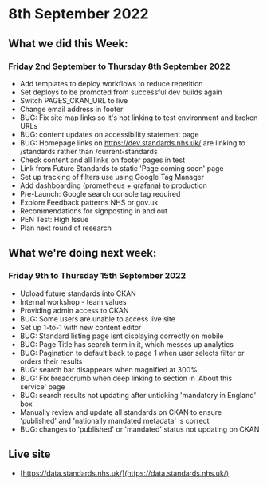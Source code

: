 # 8th September 2022

## What we did this Week:
### Friday 2nd September to Thursday 8th September 2022
* Add templates to deploy workflows to reduce repetition
* Set deploys to be promoted from successful dev builds again
* Switch PAGES_CKAN_URL to live
* Change email address in footer
* BUG: Fix site map links so it's not linking to test environment and broken URLs
* BUG: content updates on accessibility statement page
* BUG: Homepage links on https://dev.standards.nhs.uk/ are linking to /standards rather than /current-standards
* Check content and all links on footer pages in test
* Link from Future Standards to static 'Page coming soon' page
* Set up tracking of filters use using Google Tag Manager
* Add dashboarding (prometheus + grafana) to production
* Pre-Launch: Google search console tag required
* Explore Feedback patterns NHS or gov.uk
* Recommendations for signposting in and out
* PEN Test: High Issue
* Plan next round of research

## What we're doing next week:
### Friday 9th to Thursday 15th September 2022
* Upload future standards into CKAN
* Internal workshop - team values
* Providing admin access to CKAN
* BUG: Some users are unable to access live site
* Set up 1-to-1 with new content editor
* BUG: Standard listing page isnt displaying correctly on mobile
* BUG: Page Title has search term in it, which messes up analytics
* BUG: Pagination to default back to page 1 when user selects filter or orders their results
* BUG: search bar disappears when magnified at 300%
* BUG: Fix breadcrumb when deep linking to section in 'About this service' page
* BUG: search results not updating after unticking 'mandatory in England' box
* Manually review and update all standards on CKAN to ensure 'published' and 'nationally mandated metadata' is correct
* BUG: changes to 'published' or 'mandated' status not updating on CKAN

## Live site  
* [https://data.standards.nhs.uk/](https://data.standards.nhs.uk/) 
